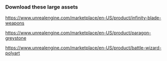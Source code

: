 ### Download these large assets
https://www.unrealengine.com/marketplace/en-US/product/infinity-blade-weapons  

https://www.unrealengine.com/marketplace/en-US/product/paragon-greystone  

https://www.unrealengine.com/marketplace/en-US/product/battle-wizard-polyart